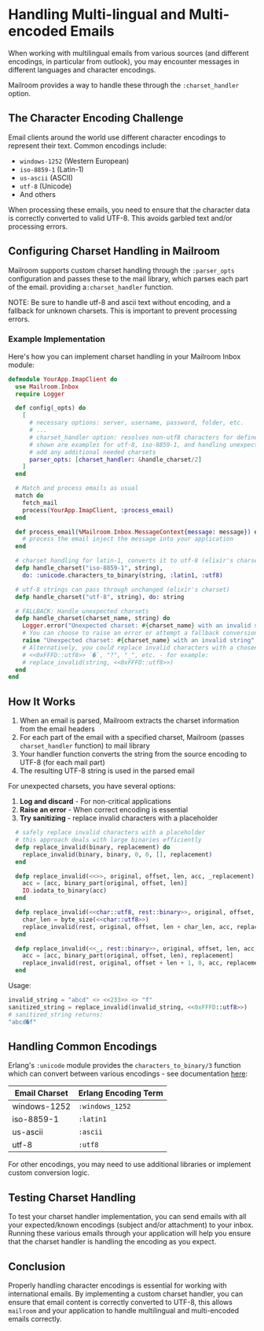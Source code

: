 # Handling Multi-lingual and Multi-encoded Emails

When working with multilingual emails from various sources (and different encodings, in particular from outlook), you may encounter messages in different languages and character encodings. 

Mailroom provides a way to handle these through the `:charset_handler` option.

## The Character Encoding Challenge

Email clients around the world use different character encodings to represent their text. Common encodings include:

- `windows-1252` (Western European)
- `iso-8859-1` (Latin-1)
- `us-ascii` (ASCII)
- `utf-8` (Unicode)
- And others

When processing these emails, you need to ensure that the character data is correctly converted to valid UTF-8. This avoids garbled text and/or processing errors.

## Configuring Charset Handling in Mailroom

Mailroom supports custom charset handling through the `:parser_opts` configuration and passes these to the mail library, which parses each part of the email. providing a`:charset_handler` function.

NOTE: Be sure to handle utf-8 and ascii text without encoding, and a fallback for unknown charsets. This is important to prevent processing errors.

### Example Implementation

Here's how you can implement charset handling in your Mailroom Inbox module:

```elixir
defmodule YourApp.ImapClient do
  use Mailroom.Inbox
  require Logger

  def config(_opts) do
    [
      # necessary options: server, username, password, folder, etc.
      # ...
      # charset_handler option: resolves non-utf8 characters for defined charsets
      # shown are examples for utf-8, iso-8859-1, and handling unexpected charsets
      # add any additional needed charsets
      parser_opts: [charset_handler: &handle_charset/2]
    ]
  end

  # Match and process emails as usual
  match do
    fetch_mail
    process(YourApp.ImapClient, :process_email)
  end

  def process_email(%Mailroom.Inbox.MessageContext{message: message}) do
    # process the email inject the message into your application
  end

  # charset handling for latin-1, converts it to utf-8 (elixir's charset)
  defp handle_charset("iso-8859-1", string),
    do: :unicode.characters_to_binary(string, :latin1, :utf8)

  # utf-8 strings can pass through unchanged (elixir's charset)
  defp handle_charset("utf-8", string), do: string

  # FALLBACK: Handle unexpected charsets
  defp handle_charset(charset_name, string) do
    Logger.error("Unexpected charset: #{charset_name} with an invalid string")
    # You can choose to raise an error or attempt a fallback conversion
    raise "Unexpected charset: #{charset_name} with an invalid string"
    # Alternatively, you could replace invalid characters with a chosen valid character:
    # <<0xFFFD::utf8>> `�`, "?", "_", etc. - for example:
    # replace_invalid(string, <<0xFFFD::utf8>>)
  end
end
```

## How It Works

1. When an email is parsed, Mailroom extracts the charset information from the email headers
2. For each part of the email with a specified charset, Mailroom (passes `charset_handler` function) to mail library
3. Your handler function converts the string from the source encoding to UTF-8 (for each mail part)
4. The resulting UTF-8 string is used in the parsed email

For unexpected charsets, you have several options:

1. **Log and discard** - For non-critical applications
2. **Raise an error** - When correct encoding is essential
3. **Try sanitizing** - replace invalid characters with a placeholder

```elixir
  # safely replace invalid characters with a placeholder
  # this approach deals with large binaries efficiently
  defp replace_invalid(binary, replacement) do
    replace_invalid(binary, binary, 0, 0, [], replacement)
  end

  defp replace_invalid(<<>>, original, offset, len, acc, _replacement) do
    acc = [acc, binary_part(original, offset, len)]
    IO.iodata_to_binary(acc)
  end

  defp replace_invalid(<<char::utf8, rest::binary>>, original, offset, len, acc, replacement) do
    char_len = byte_size(<<char::utf8>>)
    replace_invalid(rest, original, offset, len + char_len, acc, replacement)
  end

  defp replace_invalid(<<_, rest::binary>>, original, offset, len, acc, replacement) do
    acc = [acc, binary_part(original, offset, len), replacement]
    replace_invalid(rest, original, offset + len + 1, 0, acc, replacement)
  end
```

Usage:

```elixir
invalid_string = "abcd" <> <<233>> <> "f"
sanitized_string = replace_invalid(invalid_string, <<0xFFFD::utf8>>)
# sanitized_string returns:
"abcd�f"
```

## Handling Common Encodings

Erlang's `:unicode` module provides the `characters_to_binary/3` function which can convert between various encodings - see documentation [here](https://www.erlang.org/docs/28/apps/stdlib/unicode.html#characters_to_binary/1):

| Email Charset | Erlang Encoding Term |
|--------------|----------------------|
| windows-1252 | `:windows_1252`      |
| iso-8859-1   | `:latin1`            |
| us-ascii     | `:ascii`             |
| utf-8        | `:utf8`              |

For other encodings, you may need to use additional libraries or implement custom conversion logic.

## Testing Charset Handling

To test your charset handler implementation, you can send emails with all your expected/known encodings (subject and/or attachment) to your inbox.  Running these various emails through your application will help you ensure that the charset handler is handling the encoding as you expect.

## Conclusion

Properly handling character encodings is essential for working with international emails. By implementing a custom charset handler, you can ensure that email content is correctly converted to UTF-8, this allows `mailroom` and your application to handle multilingual and multi-encoded emails correctly.
